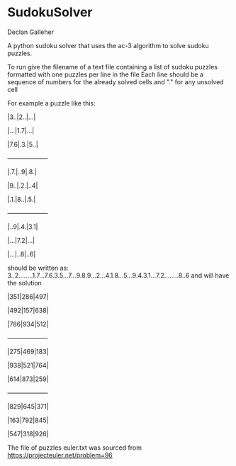 # SudokuSolver
Declan Galleher

A python sudoku solver that uses the ac-3 algorithm to solve sudoku puzzles.

To run give the filename of a text file containing a list of sudoku puzzles formatted with one puzzles per line in the file
Each line should be a sequence of numbers for the already solved cells and "." for any unsolved cell

For example a puzzle like this:

|3..|2..|...|

|...|1.7|...|

|7.6|.3.|5..|

–––––––––––––

|.7.|..9|.8.|

|9..|.2.|..4|

|.1.|8..|.5.|

–––––––––––––  

|..9|.4.|3.1|

|...|7.2|...|

|...|..8|..6|

should be written as: 3..2........1.7...7.6.3.5...7...9.8.9...2...4.1.8...5...9.4.3.1...7.2........8..6
and will have the solution

|351|286|497|

|492|157|638|

|786|934|512|

–––––––––––––

|275|469|183|

|938|521|764|

|614|873|259|

–––––––––––––

|829|645|371|

|163|792|845|

|547|318|926|

The file of puzzles euler.txt was sourced from https://projecteuler.net/problem=96
